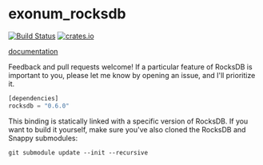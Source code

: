 exonum_rocksdb
============
[![Build Status](https://travis-ci.org/exonum/exonum_rocksdb.svg?branch=master)](https://travis-ci.org/exonum/exonum_rocksdb)
[![crates.io](http://meritbadge.herokuapp.com/rocksdb)](https://crates.io/crates/exonum_rocksdb)

[documentation](https://docs.rs/rocksdb/0.6.0/rocksdb/)

Feedback and pull requests welcome!  If a particular feature of RocksDB is important to you, please let me know by opening an issue, and I'll prioritize it.

```rust
[dependencies]
rocksdb = "0.6.0"
```

This binding is statically linked with a specific version of RocksDB. If you want to build it yourself, make sure you've also cloned the RocksDB and Snappy submodules:

    git submodule update --init --recursive
